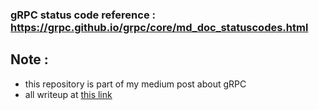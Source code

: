 ### gRPC status code reference : https://grpc.github.io/grpc/core/md_doc_statuscodes.html

## Note :
- this repository is part of my medium post about gRPC
- all writeup at [this link](https://alfiankan.medium.com/service-to-service-comunication-dengan-unary-grpc-nodejs-dan-go-85417ea9bbb4)
